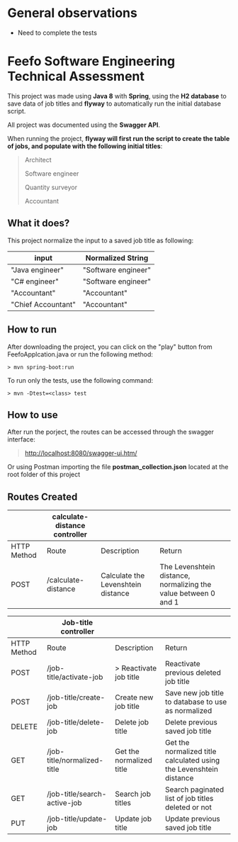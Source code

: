 # General observations
* Need to complete the tests

# Feefo Software Engineering Technical Assessment

This project was made using **Java 8** with **Spring**, using the **H2 database** to save data of job titles and **flyway** to automatically run the initial database script.

All project was documented using the **Swagger API**.

When running the project, **flyway will first run the script to create the table of jobs, and populate with the following initial titles**:

>Architect
> 
>Software engineer
> 
>Quantity surveyor
> 
>Accountant

## What it does?

This project normalize the input to a saved job title as following:

| input              | Normalized String   |
|--------------------|---------------------|
| "Java engineer"    | "Software engineer" |
| "C# engineer"      | "Software engineer" |
| "Accountant"       | "Accountant"        |
| "Chief Accountant" | "Accountant"        |

## How to run

After downloading the project, you can click on the "play" button from FeefoApplcation.java or run the following method:

    > mvn spring-boot:run

To run only the tests, use the following command:
    
    > mvn -Dtest=<class> test

## How to use
After run the porject, the routes can be accessed through the swagger interface:

>[http://localhost:8080/swagger-ui.htm/]()

Or using Postman importing the file **postman_collection.json** located at the root folder of this project

## Routes Created
|             | calculate-distance controller |                                    |                                                                 |
|-------------|-------------------------------|------------------------------------|-----------------------------------------------------------------|
| HTTP Method | Route                         | Description                        | Return                                                          |
| POST        | /calculate-distance           | Calculate the Levenshtein distance | The Levenshtein distance, normalizing the value between 0 and 1 |

|             | Job-title controller         |                          |                                                                    |
|-------------|------------------------------|--------------------------|--------------------------------------------------------------------|
| HTTP Method | Route                        | Description              | Return                                                             |
| POST        | /job-title/activate-job      | > Reactivate job title   | Reactivate previous deleted job title                              |
| POST        | /job-title/create-job        | Create new job title     | Save new job title to database to use as normalized                | 
| DELETE      | /job-title/delete-job        | Delete job title         | Delete previous saved job title                                    | 
| GET         | /job-title/normalized-title  | Get the normalized title | Get the normalized title calculated using the Levenshtein distance | 
| GET         | /job-title/search-active-job | Search job titles        | Search paginated list of job titles deleted or not                 |
| PUT         | /job-title/update-job        | Update job title         | Update previous saved job title                                    |



